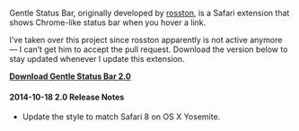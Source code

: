 Gentle Status Bar, originally developed by [rosston](https://github.com/rosston/Gentle-Status-Bar "Gentle Status Bar"), is a Safari extension that shows Chrome-like status bar when you hover a link.

I’ve taken over this project since rosston apparently is not active anymore — I can’t get him to accept the pull request. Download the version below to stay updated whenever I update this extension.

[**Download Gentle Status Bar 2.0**](https://raw.githubusercontent.com/sayzlim/Gentle-Status-Bar/master/gentlestatus.safariextension/gentlestatus.safariextz "Download Gentle Status Bar 2.0")


#### 2014-10-18 2.0 Release Notes

- Update the style to match Safari 8 on OS X Yosemite.